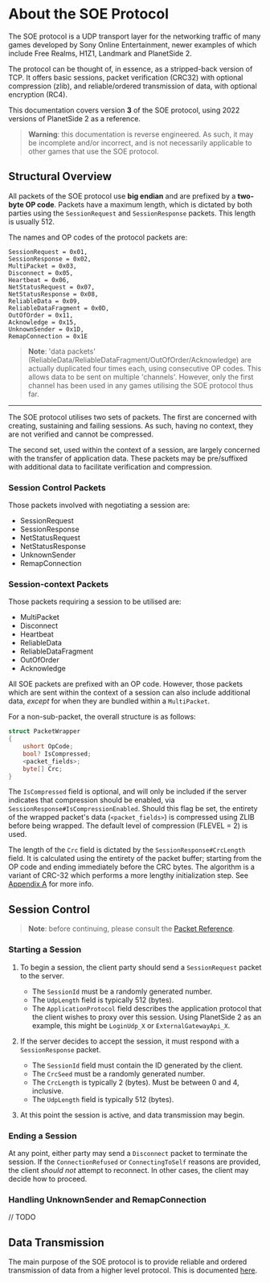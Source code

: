 # About the SOE Protocol

The SOE protocol is a UDP transport layer for the networking traffic of many games developed by
Sony Online Entertainment, newer examples of which include Free Realms, H1Z1, Landmark and PlanetSide 2.

The protocol can be thought of, in essence, as a stripped-back version of TCP. It offers basic
sessions, packet verification (CRC32) with optional compression (zlib), and reliable/ordered
transmission of data, with optional encryption (RC4).

This documentation covers version **3** of the SOE protocol, using 2022 versions of PlanetSide 2
as a reference.

> **Warning**: this documentation is reverse engineered. As such, it may be incomplete and/or
> incorrect, and is not necessarily applicable to other games that use the SOE protocol.

## Structural Overview

All packets of the SOE protocol use **big endian** and are prefixed by a **two-byte OP code**.
Packets have a maximum length, which is dictated by both parties using the `SessionRequest` and
`SessionResponse` packets. This length is usually 512.

The names and OP codes of the protocol packets are:

```
SessionRequest = 0x01,
SessionResponse = 0x02,
MultiPacket = 0x03,
Disconnect = 0x05,
Heartbeat = 0x06,
NetStatusRequest = 0x07,
NetStatusResponse = 0x08,
ReliableData = 0x09,
ReliableDataFragment = 0x0D,
OutOfOrder = 0x11,
Acknowledge = 0x15,
UnknownSender = 0x1D,
RemapConnection = 0x1E
```

> **Note**: 'data packets' (ReliableData/ReliableDataFragment/OutOfOrder/Acknowledge) are actually duplicated
> four times each, using consecutive OP codes. This allows data to be sent on multiple 'channels'.
> However, only the first channel has been used in any games utilising the SOE protocol thus far.

---

The SOE protocol utilises two sets of packets. The first are concerned with creating, sustaining
and failing sessions. As such, having no context, they are not verified and cannot be compressed.

The second set, used within the context of a session, are largely concerned with the transfer of
application data. These packets may be pre/suffixed with additional data to facilitate verification and compression.

### Session Control Packets

Those packets involved with negotiating a session are:
- SessionRequest
- SessionResponse
- NetStatusRequest
- NetStatusResponse
- UnknownSender
- RemapConnection

### Session-context Packets

Those packets requiring a session to be utilised are:
- MultiPacket
- Disconnect
- Heartbeat
- ReliableData
- ReliableDataFragment
- OutOfOrder
- Acknowledge

All SOE packets are prefixed with an OP code. However, those packets which are sent within the
context of a session can also include additional data, *except* for when they are bundled within a `MultiPacket`.

For a non-sub-packet, the overall structure is as follows:

```csharp
struct PacketWrapper
{
    ushort OpCode;
    bool? IsCompressed;
    <packet_fields>;
    byte[] Crc; 
}
```

The `IsCompressed` field is optional, and will only be included if the server indicates that
compression should be enabled, via `SessionResponse#IsCompressionEnabled`. Should this flag
be set, the entirety of the wrapped packet's data (`<packet_fields>`) is compressed using ZLIB
before being wrapped. The default level of compression (FLEVEL = 2) is used.

The length of the `Crc` field is dictated by the `SessionResponse#CrcLength` field. It is calculated
using the entirety of the packet buffer; starting from the OP code and ending immediately before the
CRC bytes. The algorithm is a variant of CRC-32 which performs a more lengthy initialization step.
See [Appendix A](./appendix.md#a-soe-crc-32-algorithm) for more info.

## Session Control

> **Note**: before continuing, please consult the [Packet Reference](./packet-reference.md).

### Starting a Session

1. To begin a session, the client party should send a `SessionRequest` packet to the server.

    - The `SessionId` must be a randomly generated number.
    - The `UdpLength` field is typically 512 (bytes).
    - The `ApplicationProtocol` field describes the application protocol that the client wishes to proxy over this session.
      Using PlanetSide 2 as an example, this might be `LoginUdp_X` or `ExternalGatewayApi_X`.

2. If the server decides to accept the session, it must respond with a `SessionResponse` packet.

    - The `SessionId` field must contain the ID generated by the client.
    - The `CrcSeed` must be a randomly generated number.
    - The `CrcLength` is typically 2 (bytes). Must be between 0 and 4, inclusive.
    - The `UdpLength` field is typically 512 (bytes).

3. At this point the session is active, and data transmission may begin.

### Ending a Session

At any point, either party may send a `Disconnect` packet to terminate the session. If the `ConnectionRefused`
or `ConnectingToSelf` reasons are provided, the client *should not* attempt to reconnect. In other cases, the
client may decide how to proceed.

### Handling UnknownSender and RemapConnection

// TODO

## Data Transmission

The main purpose of the SOE protocol is to provide reliable and ordered transmission of data from a higher level
protocol. This is documented [here](./data-transmission.md).

